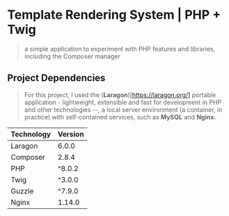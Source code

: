 # Template Rendering System | PHP + Twig

> a simple application to experiment with PHP features and libraries, including the Composer manager

## Project Dependencies

> For this project, I used the (**Laragon**)[https://laragon.org/] portable application - lightweight, extensible and fast
> for development in PHP and other technologies --, a local server environment (a container, in practice) with
> self-contained services, such as **MySQL** and **Nginx**.

| Technology | Version |
| ---------- | ------- |
| Laragon    | 6.0.0   |
| Composer   | 2.8.4   |
| PHP        | ^8.0.2  |
| Twig       | ^3.0.0  |
| Guzzle     | ^7.9.0  |
| Nginx      | 1.14.0  |
